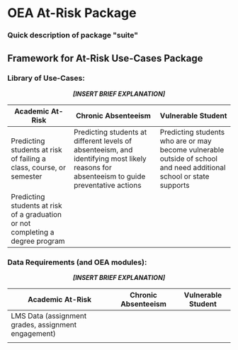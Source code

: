 # OEA At-Risk Package


### Quick description of package "suite"

## Framework for At-Risk Use-Cases Package

### Library of Use-Cases:

  <p align="center">
  <em> <strong>[INSERT BRIEF EXPLANATION]</em> </strong>
 </p>

| Academic At-Risk | Chronic Absenteeism | Vulnerable Student |
| --- | --- | --- |
| Predicting students at risk of failing a class, course, or semester | Predicting students at different levels of absenteeism, and identifying most likely reasons for absenteeism to guide preventative actions | Predicting students who are or may become vulnerable outside of school and need additional school or state supports |
| Predicting students at risk of a graduation or not completing a degree program |

### Data Requirements (and OEA modules):

  <p align="center">
  <em> <strong>[INSERT BRIEF EXPLANATION]</em> </strong>
 </p>

| Academic At-Risk | Chronic Absenteeism | Vulnerable Student |
| --- | --- | --- |
| LMS Data (assignment grades, assignment engagement) |  |
|  |
